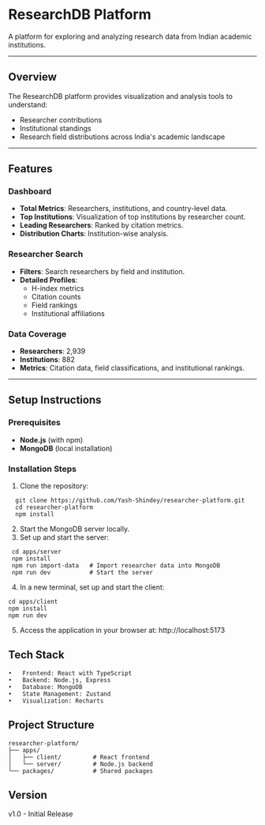 

# ResearchDB Platform

A platform for exploring and analyzing research data from Indian academic institutions.

---

## Overview
The ResearchDB platform provides visualization and analysis tools to understand:
- Researcher contributions
- Institutional standings
- Research field distributions across India's academic landscape

---

## Features

### Dashboard
- **Total Metrics**: Researchers, institutions, and country-level data.
- **Top Institutions**: Visualization of top institutions by researcher count.
- **Leading Researchers**: Ranked by citation metrics.
- **Distribution Charts**: Institution-wise analysis.

### Researcher Search
- **Filters**: Search researchers by field and institution.
- **Detailed Profiles**:
  - H-index metrics
  - Citation counts
  - Field rankings
  - Institutional affiliations

### Data Coverage
- **Researchers**: 2,939
- **Institutions**: 882
- **Metrics**: Citation data, field classifications, and institutional rankings.

---

## Setup Instructions

### Prerequisites
- **Node.js** (with npm)
- **MongoDB** (local installation)

### Installation Steps
1. Clone the repository:
 ```
   git clone https://github.com/Yash-Shindey/researcher-platform.git
   cd researcher-platform
   npm install
```
2.	Start the MongoDB server locally.
3.	Set up and start the server:

```
 cd apps/server
 npm install
 npm run import-data   # Import researcher data into MongoDB
 npm run dev           # Start the server
```

4.	In a new terminal, set up and start the client:
```
cd apps/client
npm install
npm run dev
```

5.	Access the application in your browser at:
http://localhost:5173

## Tech Stack

	•	Frontend: React with TypeScript
	•	Backend: Node.js, Express
	•	Database: MongoDB
	•	State Management: Zustand
	•	Visualization: Recharts

## Project Structure
```
researcher-platform/ 
├── apps/
│   ├── client/         # React frontend
│   └── server/         # Node.js backend
└── packages/           # Shared packages
```

## Version

v1.0 - Initial Release

